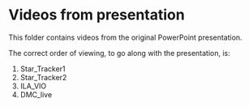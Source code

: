 # Videos from presentation
This folder contains videos from the original PowerPoint presentation.

The correct order of viewing, to go along with the presentation, is:

1. Star_Tracker1
2. Star_Tracker2
3. ILA_VIO
4. DMC_live
